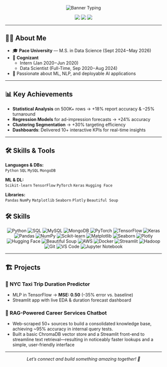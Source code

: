 <!-- Banner -->
<div align="center">
  <img src="https://readme-typing-svg.herokuapp.com?font=Fira+Code&size=28&duration=2500&pause=2000&color=79FFE1&center=true&vCenter=true&width=800&lines=Hi,+I’m+Subiksha+a+Data+Science+Enthusiast!;" alt="Banner Typing" />
</div>

<!-- Quick Links -->
<p align="center">
  <a href="www.linkedin.com/in/subiksha-k-datascience"><img src="https://img.shields.io/badge/LinkedIn-%230077B5.svg?style=flat&logo=linkedin&logoColor=white"/></a>
  <a href="https://github.com/your-github"><img src="https://img.shields.io/badge/GitHub-%23181717.svg?style=flat&logo=github&logoColor=white"/></a>
  <a href="mailto:subiksha16@gmail.com"><img src="https://img.shields.io/badge/Email-D14836.svg?style=flat&logo=gmail&logoColor=white"/></a>
</p>

---

## 👩‍🎓 About Me
- 🎓 **Pace University** — M.S. in Data Science (Sept 2024 – May 2026)  
- 💼 **Cognizant**  
  - Intern (Jan 2020 – Jun 2020)  
  - Data Scientist (Full-Time, Sep 2020 – Aug 2024)  
- 🌱 Passionate about ML, NLP, and deployable AI applications

---

## 📊 Key Achievements
- **Statistical Analysis** on 500K+ rows → +18% report accuracy & –25% turnaround  
- **Regression Models** for ad-impression forecasts → +24% accuracy  
- **Clustering Segmentation** → +30% targeting efficiency  
- **Dashboards**: Delivered 10+ interactive KPIs for real-time insights  

---

## 🛠️ Skills & Tools

**Languages & DBs:**  
`Python` `SQL` `MySQL` `MongoDB`

**ML & DL:**  
`Scikit-learn` `TensorFlow` `PyTorch` `Keras` `Hugging Face`

**Libraries:**  
`Pandas` `NumPy` `Matplotlib` `Seaborn` `Plotly` `Beautiful Soup`

## 🛠️ Skills

<p align="center">
  <img src="https://img.shields.io/badge/Python-3776AB?style=for-the-badge&logo=python&logoColor=white" alt="Python" />
  <img src="https://img.shields.io/badge/SQL-FCC624?style=for-the-badge&logo=sqlite&logoColor=white" alt="SQL" />
  <img src="https://img.shields.io/badge/MySQL-4479A1?style=for-the-badge&logo=mysql&logoColor=white" alt="MySQL" />
  <img src="https://img.shields.io/badge/MongoDB-47A248?style=for-the-badge&logo=mongodb&logoColor=white" alt="MongoDB" />
  <img src="https://img.shields.io/badge/PyTorch-EE4C2C?style=for-the-badge&logo=pytorch&logoColor=white" alt="PyTorch" />
  <img src="https://img.shields.io/badge/TensorFlow-FF6F00?style=for-the-badge&logo=tensorflow&logoColor=white" alt="TensorFlow" />
  <img src="https://img.shields.io/badge/Keras-D00000?style=for-the-badge&logo=keras&logoColor=white" alt="Keras" />
  <img src="https://img.shields.io/badge/Pandas-150458?style=for-the-badge&logo=pandas&logoColor=white" alt="Pandas" />
  <img src="https://img.shields.io/badge/NumPy-013243?style=for-the-badge&logo=numpy&logoColor=white" alt="NumPy" />
  <img src="https://img.shields.io/badge/Scikit--learn-F7931E?style=for-the-badge&logo=scikit-learn&logoColor=white" alt="Scikit-learn" />
  <img src="https://img.shields.io/badge/Matplotlib-11557C?style=for-the-badge&logo=matplotlib&logoColor=white" alt="Matplotlib" />
  <img src="https://img.shields.io/badge/Seaborn-25396F?style=for-the-badge&logo=seaborn&logoColor=white" alt="Seaborn" />
  <img src="https://img.shields.io/badge/Plotly-3F4F75?style=for-the-badge&logo=plotly&logoColor=white" alt="Plotly" />
  <img src="https://img.shields.io/badge/Hugging%20Face-FF6C37?style=for-the-badge&logo=huggingface&logoColor=white" alt="Hugging Face" />
  <img src="https://img.shields.io/badge/Beautiful%20Soup-FF9900?style=for-the-badge&logo=beautiful%20soup&logoColor=white" alt="Beautiful Soup" />
  <img src="https://img.shields.io/badge/AWS-232F3E?style=for-the-badge&logo=amazonaws&logoColor=white" alt="AWS" />
  <img src="https://img.shields.io/badge/Docker-2496ED?style=for-the-badge&logo=docker&logoColor=white" alt="Docker" />
  <img src="https://img.shields.io/badge/Streamlit-FF4B4B?style=for-the-badge&logo=streamlit&logoColor=white" alt="Streamlit" />
  <img src="https://img.shields.io/badge/Hadoop-66CCFF?style=for-the-badge&logo=apachehadoop&logoColor=white" alt="Hadoop" />
  <img src="https://img.shields.io/badge/Git-F05032?style=for-the-badge&logo=git&logoColor=white" alt="Git" />
  <img src="https://img.shields.io/badge/VS%20Code-007ACC?style=for-the-badge&logo=visualstudiocode&logoColor=white" alt="VS Code" />
  <img src="https://img.shields.io/badge/Jupyter-F37626?style=for-the-badge&logo=jupyter&logoColor=white" alt="Jupyter Notebook" />
</p>

---

## 🏗️ Projects

### 📍 NYC Taxi Trip Duration Predictor
- MLP in TensorFlow → **MSE: 0.50** (–35% error vs. baseline)  
- Streamlit app with live EDA & duration forecast dashboard

### 🤖 RAG-Powered Career Services Chatbot
- Web-scraped 50+ sources to build a consolidated knowledge base, achieving ~95% accuracy in internal query tests.
- Built a basic ChromaDB vector store and a Streamlit front-end to streamline text retrieval—resulting in noticeably faster lookups and a simple, user-friendly interface 

---

<div align="center">
  <em>Let’s connect and build something amazing together! 🚀</em>
</div>
